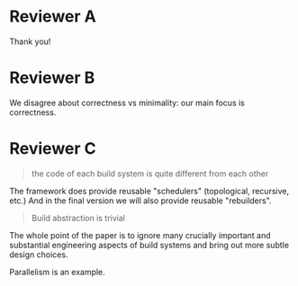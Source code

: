 # Reviewer A

Thank you!

# Reviewer B

We disagree about correctness vs minimality: our main focus is correctness.

# Reviewer C

> the code of each build system is quite different from each other

The framework does provide reusable "schedulers" (topological, recursive, etc.)
And in the final version we will also provide reusable "rebuilders".

> Build abstraction is trivial

The whole point of the paper is to ignore many crucially important and
substantial engineering aspects of build systems and bring out more subtle
design choices.

Parallelism is an example.
